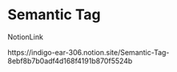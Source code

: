 <h1>Semantic Tag</h1>

<p>NotionLink</p>
https://indigo-ear-306.notion.site/Semantic-Tag-8ebf8b7b0adf4d168f4191b870f5524b
